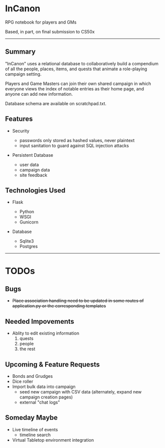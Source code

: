 # InCanon
RPG notebook for players and GMs

Based, in part, on final submission to CS50x

---

## Summary
"InCanon" uses a relational database to collaboratively build a compendium of
all the people, places, items, and quests that animate a role-playing campaign setting.

Players and Game Masters can join their own shared campaign in which everyone
views the index of notable entries as their home page, and anyone can add new information.

Database schema are available on scratchpad.txt.

## Features
- Security
    - passwords only stored as hashed values, never plaintext
    - input sanitation to guard against SQL injection attacks

- Persistent Database
    - user data
    - campaign data
    - site feedback

## Technologies Used
- Flask
    - Python
    - WSGI
    - Gunicorn

- Database
    - Sqlite3
    - Postgres 

---

# TODOs

## Bugs
- ~~Place association handling need to be updated in some routes of application.py or the corresponding templates~~

## Needed Impovements
- Ablity to edit existing information
    1. quests
    2. people
    3. the rest

## Upcoming & Feature Requests
- Bonds and Grudges
- Dice roller
- Import bulk data into campaign
    - seed new campaign with CSV data (alternately, expand new campaign creation pages)
    - external "chat logs"

## Someday Maybe
- Live timeline of events
    - timeline search
- Virtual Tabletop environment integration